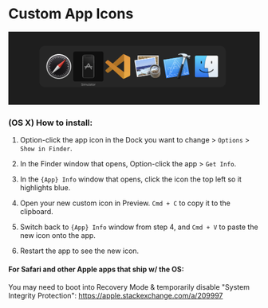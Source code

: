 # Custom App Icons

![preview](./example.png)

### (OS X) How to install:

1. Option-click the app icon in the Dock you want to change > `Options` > `Show in Finder`.

2. In the Finder window that opens, Option-click the app > `Get Info`.

3. In the `{App} Info` window that opens, click the icon the top left so it highlights blue.

4. Open your new custom icon in Preview. `Cmd + C` to copy it to the clipboard.

5. Switch back to `{App} Info` window from step 4, and `Cmd + V` to paste the new icon onto the app.

6. Restart the app to see the new icon.

#### For Safari and other Apple apps that ship w/ the OS:

You may need to boot into Recovery Mode & temporarily disable "System Integrity Protection": https://apple.stackexchange.com/a/209997
